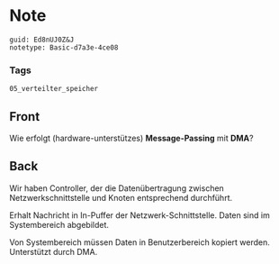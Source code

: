 # Note
```
guid: Ed8nUJ0Z&J
notetype: Basic-d7a3e-4ce08
```

### Tags
```
05_verteilter_speicher
```

## Front
Wie erfolgt (hardware-unterstützes) <b>Message-Passing</b> mit
<b>DMA</b>?

## Back
Wir haben Controller, der die Datenübertragung zwischen Netzwerkschnittstelle und Knoten entsprechend durchführt.

Erhalt Nachricht in In-Puffer der Netzwerk-Schnittstelle. Daten sind im Systembereich abgebildet.

Von Systembereich müssen Daten in Benutzerbereich kopiert werden. Unterstützt durch DMA.
